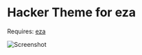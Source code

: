# Hacker Theme for eza

Requires: [eza](https://github.com/eza-community)

![Screenshot](screenshot1.png)
